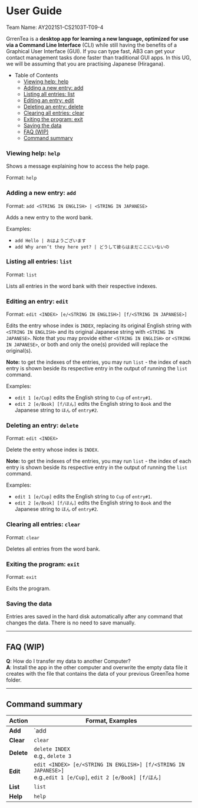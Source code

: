# User Guide
Team Name: AY2021S1-CS2103T-T09-4

GrrenTea is a **desktop app for learning a new language, optimized for use via a Command Line Interface** (CLI) while still having the benefits of a Graphical User Interface (GUI). If you can type fast, AB3 can get your contact management tasks done faster than traditional GUI apps. In this UG, we will be assuming that you are practising Japanese (Hiragana).

- Table of Contents
  - [Viewing help: help](#viewing-help-help)
  - [Adding a new entry: add](#adding-a-new-entry-add)
  - [Listing all entries: list](#listing-all-entries-list)
  - [Editing an entry: edit](#editing-an-entry-edit)
  - [Deleting an entry: delete](#deleting-an-entry-delete)
  - [Clearing all entries: clear](#clearing-all-entries-clear)
  - [Exiting the program: exit](#exiting-the-program-exit)
  - [Saving the data](#saving-the-data)
  - [FAQ (WIP)](#faq-wip)
  - [Command summary](#command-summary)


### Viewing help: `help`

Shows a message explaining how to access the help page.


Format: `help`

### Adding a new entry: `add`

Format: `add <STRING IN ENGLISH> | <STRING IN JAPANESE>`

Adds a new entry to the word bank.

Examples:

- `add Hello | おはようございます`
- `add Why aren’t they here yet? | どうして彼らはまだここにいないの`

### Listing all entries: `list`

Format: `list`

Lists all entries in the word bank with their respective indexes.

### Editing an entry: `edit`

Format: `edit <INDEX> [e/<STRING IN ENGLISH>] [f/<STRING IN JAPANESE>]`

Edits the entry whose index is `INDEX`, replacing its original English string with `<STRING IN ENGLISH>` and its original Japanese string with `<STRING IN JAPANESE>`. Note that you may provide either `<STRING IN ENGLISH>` or `<STRING IN JAPANESE>`, or both and only the one(s) provided will replace the original(s).

**Note:** to get the indexes of the entries, you may run `list` - the index of each entry is shown beside its respective entry in the output of running the `list` command.

Examples:

- `edit 1 [e/Cup]` edits the English string to `Cup` of `entry#1`.
- `edit 2 [e/Book] [f/ほん]` edits the English string to `Book` and the Japanese string to `ほん` of `entry#2`.

### Deleting an entry: `delete`

Format: `edit <INDEX>`

Delete the entry whose index is `INDEX`.

**Note:** to get the indexes of the entries, you may run `list` - the index of each entry is shown beside its respective entry in the output of running the `list` command.

Examples:

- `edit 1 [e/Cup]` edits the English string to `Cup` of `entry#1`.
- `edit 2 [e/Book] [f/ほん]` edits the English string to `Book` and the Japanese string to `ほん` of `entry#2`.

### Clearing all entries: `clear`

Format: `clear`

Deletes all entries from the word bank.

### Exiting the program: `exit`

Format: `exit`

Exits the program.

### Saving the data

Entries ares saved in the hard disk automatically after any command that changes the data. There is no need to save manually.

---

## FAQ (WIP)

**Q**: How do I transfer my data to another Computer?<br>
**A**: Install the app in the other computer and overwrite the empty data file it creates with the file that contains the data of your previous GreenTea home folder.

---

## Command summary

| Action     | Format, Examples                                                                                                      |
| ---------- | --------------------------------------------------------------------------------------------------------------------- |
| **Add**    | `add <STRING IN ENGLISH> | <STRING IN JAPANESE>` <br> e.g., `add Hello | おはようございます`                          |
| **Clear**  | `clear`                                                                                                               |
| **Delete** | `delete INDEX`<br> e.g., `delete 3`                                                                                   |
| **Edit**   | `edit <INDEX> [e/<STRING IN ENGLISH>] [f/<STRING IN JAPANESE>]`<br> e.g.,`edit 1 [e/Cup]`, `edit 2 [e/Book] [f/ほん]` |
| **List**   | `list`                                                                                                                |
| **Help**   | `help`                                                                                                                |
